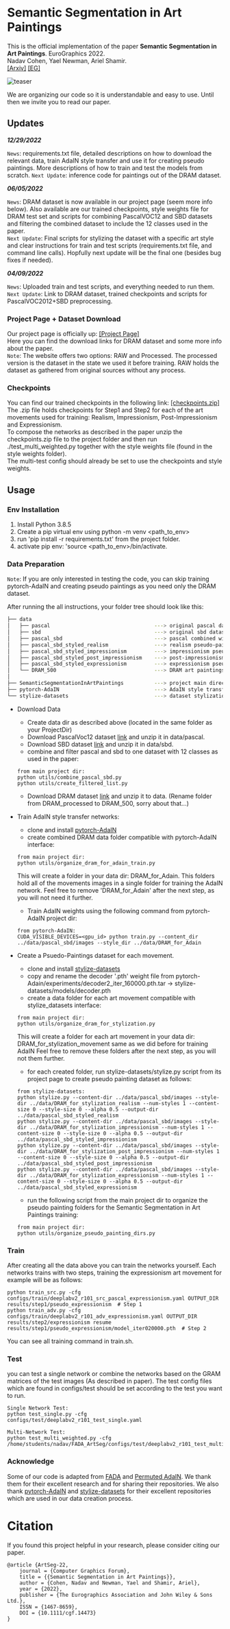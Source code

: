# Semantic Segmentation in Art Paintings
This is the official implementation of the paper **Semantic Segmentation in Art Paintings**. EuroGraphics 2022.  
Nadav Cohen, Yael Newman, Ariel Shamir.  
[\[Arxiv\]](https://arxiv.org/abs/2203.03238) [\[EG\]](https://diglib.eg.org/handle/10.1111/cgf14473)

![teaser](figures/paper_teaser.png)

We are organizing our code so it is understandable and easy to use. Until then we invite you to read our paper.


## Updates

***12/29/2022***

`News`: requirements.txt file, detailed descriptions on how to download the relevant data, train AdaIN style transfer and use it for creating pseudo paintings. More descriptions of how to train and test the models from scratch.
`Next Update`: inference code for paintings out of the DRAM dataset.

***06/05/2022***

`News`: DRAM dataset is now available in our project page (seem more info below). Also available are our trained checkpoints, style weights file for DRAM test set
and scripts for combining PascalVOC12 and SBD datasets and filtering the combined dataset to include the 12 classes used in the paper.  
`Next Update`: Final scripts for stylizing the dataset with a specific art style and clear instructions for train and test scripts (requirements.txt file, and command line calls). Hopfully next update will be the final one (besides bug fixes if needed).

***04/09/2022***

`News`: Uploaded train and test scripts, and everything needed to run them.  
`Next Update`: Link to DRAM dataset, trained checkpoints and scripts for PascalVOC2012+SBD preprocessing.

### Project Page + Dataset Download
Our project page is officially up: [\[Project Page\]](https://faculty.runi.ac.il/arik/site/artseg/)  
Here you can find the download links for DRAM dataset and some more info about the paper.  
`Note`: The website offers two options: RAW and Processed. The processed version is the dataset in the state we used it before training. RAW holds the dataset
as gathered from original sources without any process.

### Checkpoints
You can find our trained checkpoints in the following link: [\[checkpoints.zip\]](https://faculty.runi.ac.il/arik/site/artseg/checkpoints.zip)  
The .zip file holds checkpoints for Step1 and Step2 for each of the art movements used for training: Realism, Impressionism, Post-Impressionism and Expressionism.  
To compose the networks as described in the paper unzip the checkpoints.zip file to the project folder and then run ./test_multi_weighted.py together with the style weights file (found in the style weights folder).  
The multi-test config should already be set to use the checkpoints and style weights.

## Usage
### Env Installation
1) Install Python 3.8.5
2) Create a pip virtual env using python -m venv <path_to_env>
3) run 'pip install -r requirements.txt' from the project folder.
4) activate pip env: 'source <path_to_env>/bin/activate.

### Data Preparation
`Note`: If you are only interested in testing the code, you can skip training pytorch-AdaIN and creating pseudo paintings as you need only the DRAM dataset.

After running the all instructions, your folder tree should look like this:
```bash
├── data
│   ├── pascal                                  ---> original pascal dataset
│   ├── sbd                                     ---> original sbd dataset
│   ├── pascal_sbd                              ---> pascal combined with sbd and filtered (same as paper)
│   ├── pascal_sbd_styled_realism               ---> realism pseudo-paintings
│   ├── pascal_sbd_styled_impressionism         ---> impressionism pseuso-paintings
│   ├── pascal_sbd_styled_post_impressionism    ---> post-impressionism pseudo-paintings
│   ├── pascal_sbd_styled_expressionism         ---> expressionism pseudo paintings
│   └── DRAM_500                                ---> DRAM art paintings dataset
│
├── SemanticSegmentationInArtPaintings          ---> project main directory
├── pytorch-AdaIN                               ---> AdaIN style transfer network code
└── stylize-datasets                            ---> dataset stylization repository for pseudo-paintings creation
```

- Download Data
    - Create data dir as described above (located in the same folder as your ProjectDir)
    - Download PascalVoc12 dataset [link](http://host.robots.ox.ac.uk/pascal/VOC/voc2012/) and unzip it in data/pascal.
    - Download SBD dataset [link](http://home.bharathh.info/pubs/codes/SBD/download.html) and unzip it in data/sbd.
    - combine and filter pascal and sbd to one dataset with 12 classes as used in the paper:


    ```
    from main project dir:
    python utils/combine_pascal_sbd.py
    python utils/create_filtered_list.py 
    ```
    
    - Download DRAM dataset [link](https://faculty.runi.ac.il/arik/site/artseg/Dram-Dataset.html) and unzip it to data. (Rename folder from DRAM_processed to DRAM_500, sorry about that...)

- Train AdaIN style transfer networks:   
    - clone and install [pytorch-AdaIN](https://github.com/naoto0804/pytorch-AdaIN)
    - create combined DRAM data folder compatible with pytorch-AdaIN interface:
        
    ```
    from main project dir:
    python utils/organize_dram_for_adain_train.py
    ```

    This will create a folder in your data dir: DRAM_for_Adain. This folders hold all of the movements images in a single folder for training the AdaIN network.
    Feel free to remove 'DRAM_for_Adain' after the next step, as you will not need it further.

    - Train AdaIN weights using the following command from pytorch-AdaIN project dir:

    ```
    from pytorch-AdaIN:
    CUDA_VISIBLE_DEVICES=<gpu_id> python train.py --content_dir ../data/pascal_sbd/images --style_dir ../data/DRAM_for_Adain
    ```
        
 - Create a Psuedo-Paintings dataset for each movement.
    - clone and install [stylize-datasets](https://github.com/bethgelab/stylize-datasets)
    - copy and rename the decoder '.pth' weight file from pytorch-Adain/experiments/decoder2_iter_160000.pth.tar -> stylize-datasets/models/decoder.pth
    - create a data folder for each art movement compatible with stylize_datasets interface:
    
    ```
    from main project dir:
    python utils/organize_dram_for_stylization.py
    ```
    
    This will create a folder for each art movement in your data dir: DRAM_for_stylization_movement same as we did before for training AdaIN
    Feel free to remove these folders after the next step, as you will not them further.
    
    - for each created folder, run stylize-datasets/stylize.py script from its project page to create pseudo painting dataset as follows:

    ```
    from stylize-datasets:
    python stylize.py --content-dir ../data/pascal_sbd/images --style-dir ../data/DRAM_for_stylization_realism --num-styles 1 --content-size 0 --style-size 0 --alpha 0.5 --output-dir ../data/pascal_sbd_styled_realism
    python stylize.py --content-dir ../data/pascal_sbd/images --style-dir ../data/DRAM_for_stylization_impressionism --num-styles 1 --content-size 0 --style-size 0 --alpha 0.5 --output-dir ../data/pascal_sbd_styled_impressionism
    python stylize.py --content-dir ../data/pascal_sbd/images --style-dir ../data/DRAM_for_stylization_post_impressionism --num-styles 1 --content-size 0 --style-size 0 --alpha 0.5 --output-dir ../data/pascal_sbd_styled_post_impressionism
    python stylize.py --content-dir ../data/pascal_sbd/images --style-dir ../data/DRAM_for_stylization_expressionism --num-styles 1 --content-size 0 --style-size 0 --alpha 0.5 --output-dir ../data/pascal_sbd_styled_expressionism
    ```
    
    - run the following script from the main project dir to organize the pseudo painting folders for the Semantic Segmentation in Art Paintings training:
    
    ```
    from main project dir:
    python utils/organize_pseudo_painting_dirs.py
    ```

### Train
After creating all the data above you can train the networks yourself. Each networks trains with two steps, training the expressionism art movement for example will be as follows:

```
python train_src.py -cfg configs/train/deeplabv2_r101_src_pascal_expressionism.yaml OUTPUT_DIR results/step1/pseudo_expressionism  # Step 1
python train_adv.py -cfg configs/train/deeplabv2_r101_adv_expressionism.yaml OUTPUT_DIR results/step2/expressionism resume results/step1/pseudo_expressionism/model_iter020000.pth  # Step 2
```
You can see all training command in train.sh.


### Test
you can test a single network or combine the networks based on the GRAM matrices of the test images (As described in paper).
The test config files which are found in configs/test should be set according to the test you want to run.

```
Single Network Test:
python test_single.py -cfg configs/test/deeplabv2_r101_test_single.yaml

Multi-Network Test:
python test_multi_weighted.py -cfg /home/students/nadav/FADA_ArtSeg/configs/test/deeplabv2_r101_test_multi_weighted.yaml

```


### Acknowledge
Some of our code is adapted from [FADA](https://github.com/JDAI-CV/FADA) and [Permuted AdaIN](https://github.com/onuriel/PermutedAdaIN). We thank them for their excellent research and for sharing their repositories. We also thank [pytorch-AdaIN](https://github.com/naoto0804/pytorch-AdaIN) and [stylize-datasets](https://github.com/bethgelab/stylize-datasets) for their excellent repositories which are used in our data creation process.

# Citation
If you found this project helpful in your research, please consider citing our paper.
```
@article {ArtSeg-22,
    journal = {Computer Graphics Forum},
    title = {{Semantic Segmentation in Art Paintings}},
    author = {Cohen, Nadav and Newman, Yael and Shamir, Ariel},
    year = {2022},
    publisher = {The Eurographics Association and John Wiley & Sons Ltd.},
    ISSN = {1467-8659},
    DOI = {10.1111/cgf.14473}
}
```

